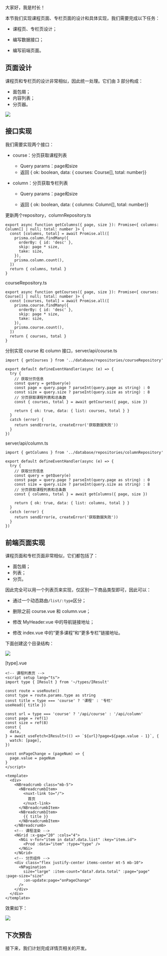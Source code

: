 大家好，我是村长！

本节我们实现课程页面、专栏页面的设计和具体实现，我们需要完成以下任务：

  * 课程页、专栏页设计；

  * 编写数据接口；

  * 编写前端页面。

## 页面设计

课程页和专栏页的设计非常相似，因此统一处理。它们由 3 部分构成：

  * 面包屑；
  * 内容列表；
  * 分页器。

![](img\28\1.image)

## 接口实现

我们需要实现两个接口：

  * course：分页获取课程列表

    * Query params：page和size
    * 返回 { ok: boolean, data: { courses: Course[], total: number}}
  * column：分页获取专栏列表

    * Query params：page和size

    * 返回 { ok: boolean, data: { columns: Column[], total: number}}

更新两个repository，columnRepository.ts

    
    
    export async function getColumns({ page, size }): Promise<{ columns: Column[] | null; total: number }> {
      const [columns, total] = await Promise.all([
        prisma.column.findMany({
          orderBy: { id: 'desc' },
          skip: page * size,
          take: size,
        }),
        prisma.column.count(),
      ])
      return { columns, total }
    }
    

courseRepository.ts

    
    
    export async function getCourses({ page, size }): Promise<{ courses: Course[] | null; total: number }> {
      const [courses, total] = await Promise.all([
        prisma.course.findMany({
          orderBy: { id: 'desc' },
          skip: page * size,
          take: size,
        }),
        prisma.course.count(),
      ])
      return { courses, total }
    }
    

分别实现 course 和 column 接口，server/api/course.ts

    
    
    import { getCourses } from '../database/repositories/courseRepository'
    
    export default defineEventHandler(async (e) => {
      try {
        // 获取分页信息
        const query = getQuery(e)
        const page = query.page ? parseInt(query.page as string) : 0
        const size = query.size ? parseInt(query.size as string) : 8
        // 分页获取课程列表和总条数
        const { courses, total } = await getCourses({ page, size })
    
        return { ok: true, data: { list: courses, total } }
      }
      catch (error) {
        return sendError(e, createError('获取数据失败'))
      }
    })
    

server/api/column.ts

    
    
    import { getColumns } from '../database/repositories/columnRepository'
    
    export default defineEventHandler(async (e) => {
      try {
        // 获取分页信息
        const query = getQuery(e)
        const page = query.page ? parseInt(query.page as string) : 0
        const size = query.size ? parseInt(query.size as string) : 8
        // 分页获取课程列表和总条数
        const { columns, total } = await getColumns({ page, size })
    
        return { ok: true, data: { list: columns, total } }
      }
      catch (error) {
        return sendError(e, createError('获取数据失败'))
      }
    })
    

## 前端页面实现

课程页面和专栏页面非常相似，它们都包括了：

  * 面包屑；
  * 列表；
  * 分页。

因此完全可以用一个列表页来实现，仅区别一下商品类型即可，因此可以：

  * 通过一个动态路由`/list/:type`区分；

  * 删除之前 course.vue 和 column.vue；

  * 修改 MyHeader.vue 中的导航链接地址；

  * 修改 index.vue 中的“更多课程”和“更多专栏”链接地址。

下面创建这个目录结构：

![](img\28\2.image)

[type].vue

    
    
    <!-- 课程列表页 -->
    <script setup lang="ts">
    import type { IResult } from '~/types/IResult'
    
    const route = useRoute()
    const type = route.params.type as string
    const title = type === 'course' ? '课程' : '专栏'
    useHead({ title })
    
    const url = type === 'course' ? '/api/course' : '/api/column'
    const page = ref(1)
    const size = ref(8)
    const {
      data,
    } = await useFetch<IResult>(() => `${url}?page=${page.value - 1}`, {
      watch: [page],
    })
    
    const onPageChange = (pageNum) => {
      page.value = pageNum
    }
    </script>
    
    <template>
      <div>
        <NBreadcrumb class="mb-5">
          <NBreadcrumbItem>
            <nuxt-link to="/">
              首页
            </nuxt-link>
          </NBreadcrumbItem>
          <NBreadcrumbItem>
            {{ title }}
          </NBreadcrumbItem>
        </NBreadcrumb>
        <!-- 课程渲染 -->
        <NGrid :x-gap="20" :cols="4">
          <NGi v-for="item in data?.data.list" :key="item.id">
            <Prod :data="item" :type="type" />
          </NGi>
        </NGrid>
        <!-- 分页组件 -->
        <div class="flex justify-center items-center mt-5 mb-10">
          <NPagination
            size="large" :item-count="data?.data.total" :page="page" :page-size="size"
            :on-update:page="onPageChange"
          />
        </div>
      </div>
    </template>
    

效果如下：

![](img\28\3.image)

## 下次预告

接下来，我们计划完成详情页相关的开发。

